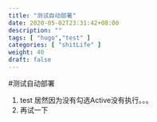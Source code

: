 ```yaml
---
title: "测试自动部署"
date: 2020-05-02T23:31:42+08:00
description: ""
tags: [ "hugo","test" ]
categories: [ "shitLife" ]
weight: 40
draft: false
---
```


#测试自动部署
1. test 居然因为没有勾选Active没有执行。。。
2. 再试一下

